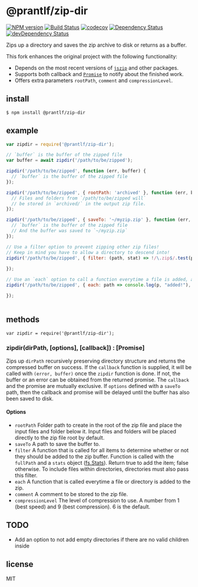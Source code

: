 # @prantlf/zip-dir
[![NPM version](https://badge.fury.io/js/%40prantlf%2Fzip-dir.png)](http://badge.fury.io/js/%40prantlf%2Fzip-dir)
[![Build Status](https://travis-ci.org/prantlf/node-zip-dir.png)](https://travis-ci.org/prantlf/node-zip-dir)
[![codecov](https://codecov.io/gh/prantlf/node-zip-dir/branch/master/graph/badge.svg)](https://codecov.io/gh/prantlf/node-zip-dir)
[![Dependency Status](https://david-dm.org/prantlf/node-zip-dir.svg)](https://david-dm.org/prantlf/node-zip-dir)
[![devDependency Status](https://david-dm.org/prantlf/node-zip-dir/dev-status.svg)](https://david-dm.org/prantlf/node-zip-dir#info=devDependencies)

Zips up a directory and saves the zip archive to disk or returns as a buffer.

This fork enhances the original project with the following functionality:

* Depends on the most recent versions of [`jszip`] and other packages.
* Supports both callback and [`Promise`] to notify about the finished work.
* Offers extra parameters `rootPath`, `comment` and `compressionLevel`.

## install

```
$ npm install @prantlf/zip-dir
```

## example

```javascript
var zipdir = require('@prantlf/zip-dir');

// `buffer` is the buffer of the zipped file
var buffer = await zipdir('/path/to/be/zipped');

zipdir('/path/to/be/zipped', function (err, buffer) {
  // `buffer` is the buffer of the zipped file
});

zipdir('/path/to/be/zipped', { rootPath: 'archived' }, function (err, buffer) {
  // Files and folders from `/path/to/be/zipped will`
  // be stored in `archived/` in the output zip file.
});

zipdir('/path/to/be/zipped', { saveTo: '~/myzip.zip' }, function (err, buffer) {
  // `buffer` is the buffer of the zipped file
  // And the buffer was saved to `~/myzip.zip`
});

// Use a filter option to prevent zipping other zip files!
// Keep in mind you have to allow a directory to descend into!
zipdir('/path/to/be/zipped', { filter: (path, stat) => !/\.zip$/.test(path) }, function (err, buffer) {
  
});

// Use an `each` option to call a function everytime a file is added, and receives the path
zipdir('/path/to/be/zipped', { each: path => console.log(p, "added!"), function (err, buffer) {

});
  
```

## methods

```
var zipdir = require('@prantlf/zip-dir');
```

### zipdir(dirPath, [options], [callback]) : [Promise]

Zips up `dirPath` recursively preserving directory structure and returns
the compressed buffer on success. If the `callback` function is supplied, it will be called with `(error, buffer)` once the `zipdir` function is done. If not, the buffer or an error can be obtained from the returned promise. The `callback` and the promise are mutually exclusive. If `options` defined with a `saveTo` path, then the callback and promise will be delayed until the buffer has also
been saved to disk.

#### Options

* `rootPath` Folder path to create in the root of the zip file and place the input files and folder below it. Input files and folders will be placed directly to the zip file root by default.
* `saveTo` A path to save the buffer to.
* `filter` A function that is called for all items to determine whether or not they should be added to the zip buffer. Function is called with the `fullPath` and a `stats` object ([fs.Stats]). Return true to add the item; false otherwise. To include files within directories, directories must also pass this filter.
* `each` A function that is called everytime a file or directory is added to the zip.
* `comment` A comment to be stored to the zip file.
* `compressionLevel` The level of compression to use. A number from 1 (best speed) and 9 (best compression). 6 is the default.

## TODO

* Add an option to not add empty directories if there are no valid children inside

## license

MIT

[`jszip`]: https://www.npmjs.com/package/jszip
[`Promise`]: https://developer.mozilla.org/en-US/docs/Web/JavaScript/Reference/Global_Objects/Promise
[fs.Stats]: http://nodejs.org/api/fs.html#fs_class_fs_stats
